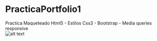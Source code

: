 # PracticaPortfolio1
Practica Maqueteado Html5 - Estilos Css3 - Bootstrap - Media queries responsive
<br>
![alt text](https://raw.githubusercontent.com/nicoamaciel/PracticaPortfolio1/main/ProyectoPorfolio1/inicio1.png)
